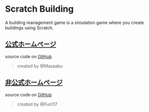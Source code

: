 # Scratch Building

A building management game is a simulation game where you create buildings using Scratch. 

## [公式ホームページ](https://masaabu.github.io/Scratch-Building/)
source code on [GitHub](https://github.com/Masaabu/Scratch-Building)

> created by @Masaabu

## [非公式ホームページ](https://fun117.github.io/Scratch-Building/)
source code on [GitHub](https://github.com/Fun117/Scratch-Building)

> created by @Fun117